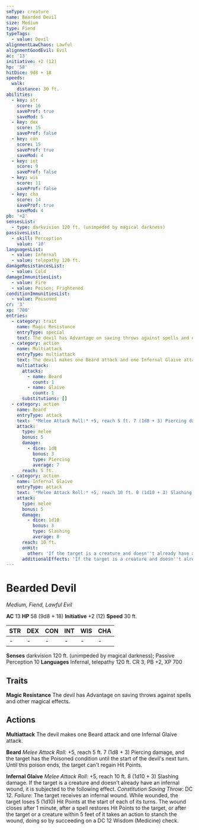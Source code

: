 ```yaml
---
smType: creature
name: Bearded Devil
size: Medium
type: Fiend
typeTags:
  - value: Devil
alignmentLawChaos: Lawful
alignmentGoodEvil: Evil
ac: '13'
initiative: +2 (12)
hp: '58'
hitDice: 9d8 + 18
speeds:
  walk:
    distance: 30 ft.
abilities:
  - key: str
    score: 16
    saveProf: true
    saveMod: 5
  - key: dex
    score: 15
    saveProf: false
  - key: con
    score: 15
    saveProf: true
    saveMod: 4
  - key: int
    score: 9
    saveProf: false
  - key: wis
    score: 11
    saveProf: false
  - key: cha
    score: 14
    saveProf: true
    saveMod: 4
pb: '+2'
sensesList:
  - type: darkvision 120 ft. (unimpeded by magical darkness)
passivesList:
  - skill: Perception
    value: '10'
languagesList:
  - value: Infernal
  - value: telepathy 120 ft.
damageResistancesList:
  - value: Cold
damageImmunitiesList:
  - value: Fire
  - value: Poison; Frightened
conditionImmunitiesList:
  - value: Poisoned
cr: '3'
xp: '700'
entries:
  - category: trait
    name: Magic Resistance
    entryType: special
    text: The devil has Advantage on saving throws against spells and other magical effects.
  - category: action
    name: Multiattack
    entryType: multiattack
    text: The devil makes one Beard attack and one Infernal Glaive attack.
    multiattack:
      attacks:
        - name: Beard
          count: 1
        - name: Glaive
          count: 1
      substitutions: []
  - category: action
    name: Beard
    entryType: attack
    text: '*Melee Attack Roll:* +5, reach 5 ft. 7 (1d8 + 3) Piercing damage, and the target has the Poisoned condition until the start of the devil''s next turn. Until this poison ends, the target can''t regain Hit Points.'
    attack:
      type: melee
      bonus: 5
      damage:
        - dice: 1d8
          bonus: 3
          type: Piercing
          average: 7
      reach: 5 ft.
  - category: action
    name: Infernal Glaive
    entryType: attack
    text: '*Melee Attack Roll:* +5, reach 10 ft. 8 (1d10 + 3) Slashing damage. If the target is a creature and doesn''t already have an infernal wound, it is subjected to the following effect. *Constitution Saving Throw*: DC 12. *Failure:*  The target receives an infernal wound. While wounded, the target loses 5 (1d10) Hit Points at the start of each of its turns. The wound closes after 1 minute, after a spell restores Hit Points to the target, or after the target or a creature within 5 feet of it takes an action to stanch the wound, doing so by succeeding on a DC 12 Wisdom (Medicine) check.'
    attack:
      type: melee
      bonus: 5
      damage:
        - dice: 1d10
          bonus: 3
          type: Slashing
          average: 8
      reach: 10 ft.
      onHit:
        other: 'If the target is a creature and doesn''t already have an infernal wound, it is subjected to the following effect. *Constitution Saving Throw*: DC 12. *Failure:*  The target receives an infernal wound. While wounded, the target loses 5 (1d10) Hit Points at the start of each of its turns. The wound closes after 1 minute, after a spell restores Hit Points to the target, or after the target or a creature within 5 feet of it takes an action to stanch the wound, doing so by succeeding on a DC 12 Wisdom (Medicine) check.'
      additionalEffects: 'If the target is a creature and doesn''t already have an infernal wound, it is subjected to the following effect. *Constitution Saving Throw*: DC 12. *Failure:*  The target receives an infernal wound. While wounded, the target loses 5 (1d10) Hit Points at the start of each of its turns. The wound closes after 1 minute, after a spell restores Hit Points to the target, or after the target or a creature within 5 feet of it takes an action to stanch the wound, doing so by succeeding on a DC 12 Wisdom (Medicine) check.'
---
```


# Bearded Devil
*Medium, Fiend, Lawful Evil*

**AC** 13
**HP** 58 (9d8 + 18)
**Initiative** +2 (12)
**Speed** 30 ft.

| STR | DEX | CON | INT | WIS | CHA |
| --- | --- | --- | --- | --- | --- |
| - | - | - | - | - | - |

**Senses** darkvision 120 ft. (unimpeded by magical darkness); Passive Perception 10
**Languages** Infernal, telepathy 120 ft.
CR 3, PB +2, XP 700

## Traits

**Magic Resistance**
The devil has Advantage on saving throws against spells and other magical effects.

## Actions

**Multiattack**
The devil makes one Beard attack and one Infernal Glaive attack.

**Beard**
*Melee Attack Roll:* +5, reach 5 ft. 7 (1d8 + 3) Piercing damage, and the target has the Poisoned condition until the start of the devil's next turn. Until this poison ends, the target can't regain Hit Points.

**Infernal Glaive**
*Melee Attack Roll:* +5, reach 10 ft. 8 (1d10 + 3) Slashing damage. If the target is a creature and doesn't already have an infernal wound, it is subjected to the following effect. *Constitution Saving Throw*: DC 12. *Failure:*  The target receives an infernal wound. While wounded, the target loses 5 (1d10) Hit Points at the start of each of its turns. The wound closes after 1 minute, after a spell restores Hit Points to the target, or after the target or a creature within 5 feet of it takes an action to stanch the wound, doing so by succeeding on a DC 12 Wisdom (Medicine) check.
